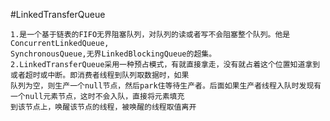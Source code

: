 #LinkedTransferQueue

	1.是一个基于链表的FIFO无界阻塞队列，对队列的读或者写不会阻塞整个队列。他是ConcurrentLinkedQueue,
	SynchronousQueue,无界LinkedBlockingQueue的超集。
	2.LinkedTransferQueue采用一种预占模式，有就直接拿走，没有就占着这个位置知道拿到或者超时或中断。即消费者线程到队列取数据时，如果
	队列为空，则生产一个null节点，然后park住等待生产者。后面如果生产者线程入队时发现有一个null元素节点，这时不会入队，直接将元素填充
	到该节点上，唤醒该节点的线程，被唤醒的线程取值离开